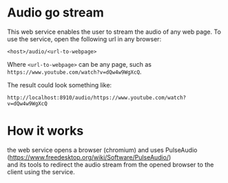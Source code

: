 
# Audio go stream

This web service enables the user to stream the audio of any web page.
To use the service, open the following url in any browser:

```
<host>/audio/<url-to-webpage>
```

Where `<url-to-webpage>` can be any page, such as `https://www.youtube.com/watch?v=dQw4w9WgXcQ`.

The result could look something like:

```
http://localhost:8910/audio/https://www.youtube.com/watch?v=dQw4w9WgXcQ
```

# How it works

the web service opens a browser (chromium) and uses PulseAudio (https://www.freedesktop.org/wiki/Software/PulseAudio/)  
and its tools to redirect the audio stream from the opened browser to the client using the service.